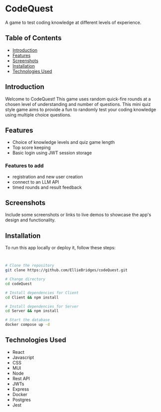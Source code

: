 # CodeQuest

A game to test coding knowledge at different levels of experience.

## Table of Contents

- [Introduction](#introduction)
- [Features](#features)
- [Screenshots](#screenshots)
- [Installation](#installation)
- [Technologies Used](#technologies-used)

## Introduction

Welcome to CodeQuest! This game uses random quick-fire rounds at a chosen level of understanding and number of questions. This mini quiz style game aims to provide a fun to randomly test your coding knowledge using multiple choice questions.

## Features

- Choice of knowledge levels and quiz game length
- Top score keeping
- Basic login using JWT session storage

### Features to add
- registration and new user creation
- connect to an LLM API
- timed rounds and result feedback

## Screenshots

Include some screenshots or links to live demos to showcase the app's design and functionality.

## Installation

To run this app locally or deploy it, follow these steps:

```bash


# Clone the repository
git clone https://github.com/EllieBridges/codeQuest.git

# Change directory
cd codeQuest

# Install dependencies for Client
cd Client && npm install

# Install dependencies for Server
cd Server && npm install

# Start the database
docker compose up -d

```
## Technologies Used
- React
- Javascript
- CSS
- MUI
- Node
- Rest API
- JWTs
- Express
- Docker
- Postgres
- Jest

